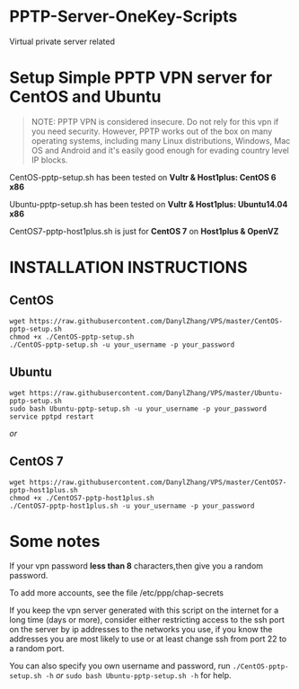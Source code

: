 # PPTP-Server-OneKey-Scripts
Virtual private server related

Setup Simple PPTP VPN server for CentOS and Ubuntu
==================================================

> NOTE: PPTP VPN is considered insecure. Do not rely for this vpn
> if you need security. However, PPTP works out of the box on many
> operating systems, including many Linux distributions, Windows, 
> Mac OS and Android and it's easily good enough for evading country
> level IP blocks.

CentOS-pptp-setup.sh has been tested on **Vultr & Host1plus: CentOS 6 x86**

Ubuntu-pptp-setup.sh has been tested on **Vultr & Host1plus: Ubuntu14.04 x86**

CentOS7-pptp-host1plus.sh is just for **CentOS 7** on **Host1plus & OpenVZ**

INSTALLATION INSTRUCTIONS
=========================

**CentOS**
------

    wget https://raw.githubusercontent.com/DanylZhang/VPS/master/CentOS-pptp-setup.sh
    chmod +x ./CentOS-pptp-setup.sh
    ./CentOS-pptp-setup.sh -u your_username -p your_password

**Ubuntu**
------

    wget https://raw.githubusercontent.com/DanylZhang/VPS/master/Ubuntu-pptp-setup.sh
    sudo bash Ubuntu-pptp-setup.sh -u your_username -p your_password
    service pptpd restart

*or*

**CentOS 7**
------

    wget https://raw.githubusercontent.com/DanylZhang/VPS/master/CentOS7-pptp-host1plus.sh
    chmod +x ./CentOS7-pptp-host1plus.sh
    ./CentOS7-pptp-host1plus.sh -u your_username -p your_password

Some notes
==========
If your vpn password **less than 8** characters,then give you a random password.

To add more accounts, see the file /etc/ppp/chap-secrets

If you keep the vpn server generated with this script on the internet for a
long time (days or more), consider either restricting access to the ssh port on
the server by ip addresses to the networks you use, if you know the addresses
you are most likely to use or at least change ssh from port 22 to a random
port.

You can also specify you own username and password, run `./CentOS-pptp-setup.sh -h`
*or* `sudo bash Ubuntu-pptp-setup.sh -h` for help.
